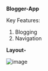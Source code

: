 **Blogger-App**

Key Features:
1. Blogging
2. Navigation

**Layout-**

![image](https://user-images.githubusercontent.com/15225177/189070029-0d99f0d7-598c-48f0-999f-8e5ba425b673.png)
